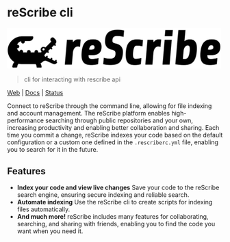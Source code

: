 # reScribe cli

<img alt="reScribe" src="./web/src/assets/images/logo.svg" style="max-width: 500px">

> cli for interacting with rescribe api

[Web](https://rescribe.dev) | [Docs](https://docs.rescribe.dev) | [Status](https://status.rescribe.dev)

Connect to reScribe through the command line, allowing for file indexing and account management. The reScribe platform enables high-performance searching through public repositories and your own, increasing productivity and enabling better collaboration and sharing. Each time you commit a change, reScribe indexes your code based on the default configuration or a custom one defined in the `.rescriberc.yml` file, enabling you to search for it in the future.

## Features

- **Index your code and view live changes**
  Save your code to the reScribe search engine, ensuring secure indexing and reliable search.
- **Automate indexing**
  Use the reScribe cli to create scripts for indexing files automatically.
- **And much more!**
  reScribe includes many features for collaborating, searching, and sharing with friends, enabling you to find the code you want when you need it.
